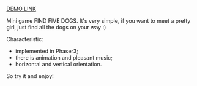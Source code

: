 [DEMO LINK]( https://alieksieienkoandriy.github.io/webpack_game_five-dogs/)

Mini game FIND FIVE DOGS.
It's very simple, if you want to meet a pretty girl, just find all the dogs on your way :)

Сharacteristic:
- implemented in Phaser3;
- there is animation and pleasant music;
- horizontal and vertical orientation.

So try it and enjoy!
